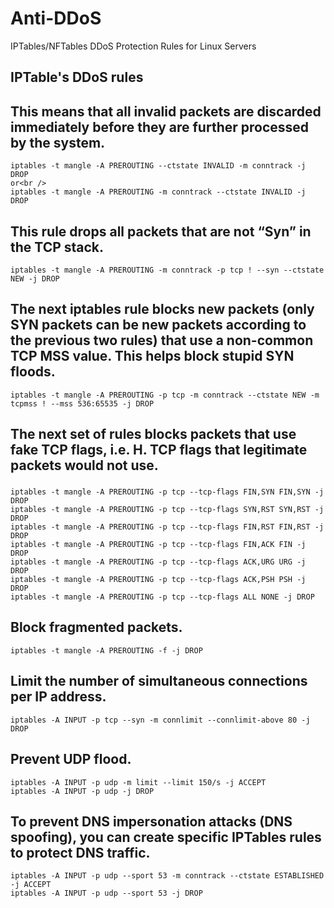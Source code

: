 # Anti-DDoS
IPTables/NFTables DDoS Protection Rules for Linux Servers


## IPTable's DDoS rules

## This means that all invalid packets are discarded immediately before they are further processed by the system.
```
iptables -t mangle -A PREROUTING --ctstate INVALID -m conntrack -j DROP
or<br />
iptables -t mangle -A PREROUTING -m conntrack --ctstate INVALID -j DROP
```
## This rule drops all packets that are not “Syn” in the TCP stack.
```
iptables -t mangle -A PREROUTING -m conntrack -p tcp ! --syn --ctstate NEW -j DROP
```
## The next iptables rule blocks new packets (only SYN packets can be new packets according to the previous two rules) that use a non-common TCP MSS value. This helps block stupid SYN floods.
```
iptables -t mangle -A PREROUTING -p tcp -m conntrack --ctstate NEW -m tcpmss ! --mss 536:65535 -j DROP
```
## The next set of rules blocks packets that use fake TCP flags, i.e. H. TCP flags that legitimate packets would not use.
###
```
iptables -t mangle -A PREROUTING -p tcp --tcp-flags FIN,SYN FIN,SYN -j DROP
iptables -t mangle -A PREROUTING -p tcp --tcp-flags SYN,RST SYN,RST -j DROP
iptables -t mangle -A PREROUTING -p tcp --tcp-flags FIN,RST FIN,RST -j DROP
iptables -t mangle -A PREROUTING -p tcp --tcp-flags FIN,ACK FIN -j DROP
iptables -t mangle -A PREROUTING -p tcp --tcp-flags ACK,URG URG -j DROP
iptables -t mangle -A PREROUTING -p tcp --tcp-flags ACK,PSH PSH -j DROP
iptables -t mangle -A PREROUTING -p tcp --tcp-flags ALL NONE -j DROP
```
###

## Block fragmented packets.
```
iptables -t mangle -A PREROUTING -f -j DROP
```
## Limit the number of simultaneous connections per IP address.
```
iptables -A INPUT -p tcp --syn -m connlimit --connlimit-above 80 -j DROP
```
## Prevent UDP flood.
```
iptables -A INPUT -p udp -m limit --limit 150/s -j ACCEPT
iptables -A INPUT -p udp -j DROP
```
## To prevent DNS impersonation attacks (DNS spoofing), you can create specific IPTables rules to protect DNS traffic.
```
iptables -A INPUT -p udp --sport 53 -m conntrack --ctstate ESTABLISHED -j ACCEPT
iptables -A INPUT -p udp --sport 53 -j DROP
```

